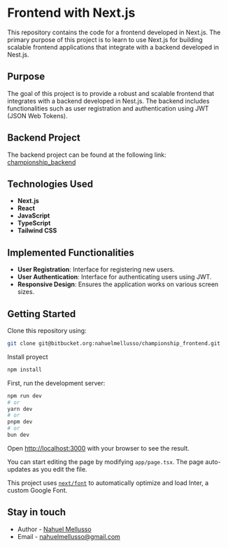 # Frontend with Next.js

This repository contains the code for a frontend developed in Next.js. The primary purpose of this project is to learn to use Next.js for building scalable frontend applications that integrate with a backend developed in Nest.js.

## Purpose

The goal of this project is to provide a robust and scalable frontend that integrates with a backend developed in Nest.js. The backend includes functionalities such as user registration and authentication using JWT (JSON Web Tokens).

## Backend Project

The backend project can be found at the following link: [championship_backend](https://github.com/mellussonahuel/championship_backend)

## Technologies Used

- **Next.js**
- **React**
- **JavaScript**
- **TypeScript**
- **Tailwind CSS**

## Implemented Functionalities

- **User Registration**: Interface for registering new users.
- **User Authentication**: Interface for authenticating users using JWT.
- **Responsive Design**: Ensures the application works on various screen sizes.

## Getting Started

Clone this repository using:

```bash
git clone git@bitbucket.org:nahuelmellusso/championship_frontend.git
```

Install proyect

```bash
npm install
```

First, run the development server:

```bash
npm run dev
# or
yarn dev
# or
pnpm dev
# or
bun dev
```

Open [http://localhost:3000](http://localhost:3000) with your browser to see the result.

You can start editing the page by modifying `app/page.tsx`. The page auto-updates as you edit the file.

This project uses [`next/font`](https://nextjs.org/docs/basic-features/font-optimization) to automatically optimize and load Inter, a custom Google Font.

## Stay in touch

- Author - [Nahuel Mellusso](www.linkedin.com/in/nahuel-mellusso)
- Email - [nahuelmellusso@gmail.com](mailto:nahuelmellusso@gmail.com)
